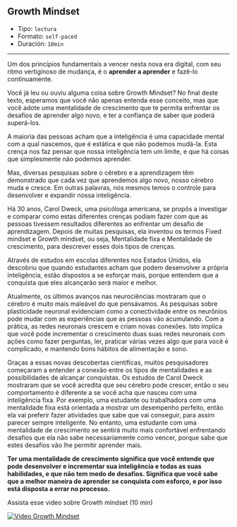 ## Growth Mindset

* Tipo: `lectura`
* Formato: `self-paced`
* Duración: `10min`

***

Um dos princípios fundamentais a vencer nesta nova era digital,
com seu ritmo vertiginoso de mudança, é o **aprender a aprender** e fazê-lo
continuamente.

Você já leu ou ouviu alguma coisa sobre Growth Mindset? No final deste
texto, esperamos que você não apenas entenda esse conceito, mas que você adote uma
mentalidade de crescimento que te permita enfrentar os desafios de aprender algo
novo, e ter a confiança de saber que poderá superá-los.

A maioria das pessoas acham que a inteligência é uma capacidade mental com a qual
nascemos, que é estática e que não podemos mudá-la. Esta crença nos faz pensar que
nossa inteligência tem um limite, e que há coisas que simplesmente não podemos
aprender.

Mas, diversas pesquisas sobre o cérebro e a aprendizagem têm demonstrado que
cada vez que aprendemos algo novo, nosso cérebro muda e cresce. Em outras
palavras, nós mesmos temos o controle para desenvolver e expandir nossa
inteligência.

Há 30 anos, Carol Dweck, uma psicóloga americana, se propôs a investigar e
comparar como estas diferentes crenças podiam fazer com que as pessoas tivessem
resultados diferentes ao enfrentar um desafio de aprendizagem. Depois de muitas
pesquisas, ela inventou os termos Fixed mindset e Growth mindset, ou seja,
Mentalidade fixa e Mentalidade de crescimento, para descrever esses dois tipos
de crenças.

Através de estudos em escolas diferentes nos Estados Unidos, ela descobriu que
quando estudantes acham que podem desenvolver a própria inteligência, estão
dispostos a se esforçar mais, porque entendem que a conquista que eles alcançarão
será maior e melhor.

Atualmente, os últimos avanços nas neurociências mostraram que o cérebro é muito
mais maleável do que pensávamos. As pesquisas sobre plasticidade neuronal
evidenciam como a conectividade entre os neurônios pode mudar com as experiências
que as pessoas vão acumulando. Com a prática, as redes neuronais crescem e criam
novas conexões. Isto implica que você pode incrementar o crescimento duas suas
redes neuronais com ações como fazer perguntas, ler, praticar várias vezes algo
que para você é complicado, e mantendo bons hábitos de alimentação e sono.

Graças a essas novas descobertas científicas, muitos pesquisadores começaram a
entender a conexão entre os tipos de mentalidades e as possibilidades de alcançar
conquistas. Os estudos de Carol Dweck mostraram que se você acredita que seu
cérebro pode crescer, então o seu comportamento é diferente a se você acha que
nasceu com uma inteligência fixa. Por exemplo, uma estudante ou trabalhadora com
uma mentalidade fixa está orientada a mostrar um desempenho perfeito, então ela
vai preferir fazer atividades que sabe que vai conseguir, para assim parecer
sempre inteligente. No entanto, uma estudante com uma mentalidade de crescimento
se sentirá muito mais confortável enfrentando desafios que ela não sabe
necessariamente como vencer, porque sabe que estes desafios vão lhe permitir
aprender mais.

**Ter uma mentalidade de crescimento significa que você entende que pode
desenvolver e incrementar sua inteligência e todas as suas habilidades, e que
não tem medo de desafios. Significa que você sabe que a melhor maneira de
aprender se conquista com esforço, e por isso está disposta a errar no processo.**

Assista esse video sobre Growth mindset (10 min)

[![Video Growth Mindset](http://img.youtube.com/vi/pN34FNbOKXc/0.jpg)](http://www.youtube.com/watch?v=pN34FNbOKXc&cc_lang_pref=es&cc_load_policy=1)

